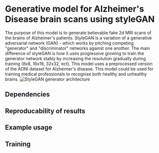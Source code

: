 # Generative model for Alzheimer's Disease brain scans using styleGAN
The purpose of this model is to generate believable fake 2d MRI scans of the brains of Alzheimer's patients.
StyleGAN is a variation of a generative adversarial network (GAN) - which works by pitching competing "generator" and "discriminator" networks against one another. The main difference of styleGAN is how it uses progressive growing to train the generator network stably by increasing the resolution gradually during training (8x8, 16x16, 32x32, ect). This model uses a preprocessed version of the ADNI dataset for Alzheimer's disease. This model could be used for training medical professionals to recognise both healthy and unhealthy brains.
![StyleGAN generator architecture](https://machinelearningmastery.com/wp-content/uploads/2019/06/Summary-of-the-StyleGAN-Generator-Model-Architecture.png)

## Dependencies

## Reproducability of results

## Example usage

## Training
